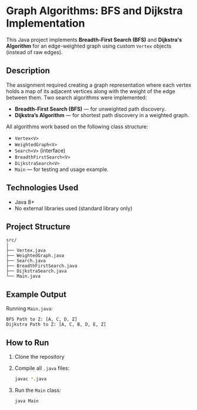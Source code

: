 # Graph Algorithms: BFS and Dijkstra Implementation

This Java project implements **Breadth-First Search (BFS)** and **Dijkstra's Algorithm** for an edge-weighted graph using custom `Vertex` objects (instead of raw edges).

## Description

The assignment required creating a graph representation where each vertex holds a map of its adjacent vertices along with the weight of the edge between them. Two search algorithms were implemented:

* **Breadth-First Search (BFS)** — for unweighted path discovery.
* **Dijkstra’s Algorithm** — for shortest path discovery in a weighted graph.

All algorithms work based on the following class structure:

* `Vertex<V>`
* `WeightedGraph<V>`
* `Search<V>` (interface)
* `BreadthFirstSearch<V>`
* `DijkstraSearch<V>`
* `Main` — for testing and usage example.

## Technologies Used

* Java 8+
* No external libraries used (standard library only)

## Project Structure

```
src/
│
├── Vertex.java
├── WeightedGraph.java
├── Search.java
├── BreadthFirstSearch.java
├── DijkstraSearch.java
└── Main.java
```

## Example Output

Running `Main.java`:

```
BFS Path to Z: [A, C, D, Z]
Dijkstra Path to Z: [A, C, B, D, E, Z]
```

## How to Run

1. Clone the repository
2. Compile all `.java` files:

   ```bash
   javac *.java
   ```
3. Run the `Main` class:

   ```bash
   java Main
   ```


